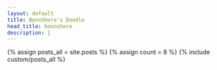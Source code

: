 ```yaml
---
layout: default
title: BonnShore's Doodle
head_title: bonnshore
description: |
---
```

<div id="cz_display">
{% assign posts_all = site.posts %}
{% assign count = 8 %}
{% include custom/posts_all %}
<input type="hidden" id="cz_offset" value="8" />
</div>













